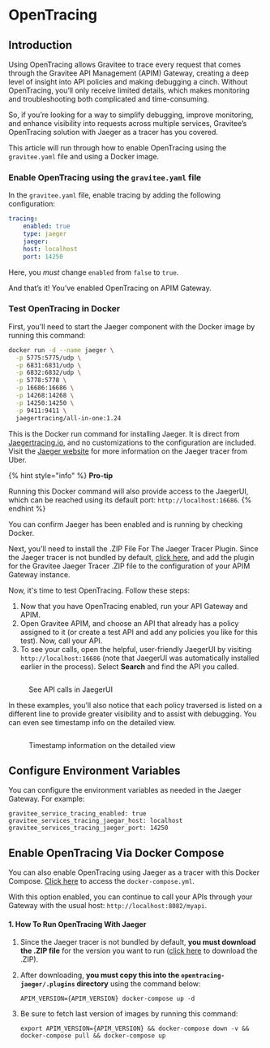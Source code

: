# OpenTracing

## Introduction

Using OpenTracing allows Gravitee to trace every request that comes through the Gravitee API Management (APIM) Gateway, creating a deep level of insight into API policies and making debugging a cinch. Without OpenTracing, you’ll only receive limited details, which makes monitoring and troubleshooting both complicated and time-consuming.

So, if you’re looking for a way to simplify debugging, improve monitoring, and enhance visibility into requests across multiple services, Gravitee’s OpenTracing solution with Jaeger as a tracer has you covered.

This article will run through how to enable OpenTracing using the `gravitee.yaml` file and using a Docker image.

### Enable OpenTracing using the `gravitee.yaml` file

In the `gravitee.yaml` file, enable tracing by adding the following configuration:

```yaml
tracing:
    enabled: true
    type: jaeger
    jaeger:
    host: localhost
    port: 14250
```

Here, you _must_ change `enabled` from `false` to `true`.

And that’s it! You’ve enabled OpenTracing on APIM Gateway.

### Test OpenTracing in Docker

First, you'll need to start the Jaeger component with the Docker image by running this command:

```sh
docker run -d --name jaeger \
  -p 5775:5775/udp \
  -p 6831:6831/udp \
  -p 6832:6832/udp \
  -p 5778:5778 \
  -p 16686:16686 \
  -p 14268:14268 \
  -p 14250:14250 \
  -p 9411:9411 \
  jaegertracing/all-in-one:1.24
```

This is the Docker run command for installing Jaeger. It is direct from [Jaegertracing.io](https://www.jaegertracing.io/docs/1.25/getting-started/#all-in-one), and no customizations to the configuration are included. Visit the [Jaeger website](https://www.jaegertracing.io/docs/1.25/getting-started/#all-in-one) for more information on the Jaeger tracer from Uber.

{% hint style="info" %}
**Pro-tip**

Running this Docker command will also provide access to the JaegerUI, which can be reached using its default port: `http://localhost:16686`.
{% endhint %}

You can confirm Jaeger has been enabled and is running by checking Docker.

Next, you'll need to install the .ZIP File For The Jaeger Tracer Plugin. Since the Jaeger tracer is not bundled by default, [click here](https://download.gravitee.io/#graviteeio-apim/plugins/tracers/gravitee-tracer-jaeger/), and add the plugin for the Gravitee Jaeger Tracer .ZIP file to the configuration of your APIM Gateway instance.

Now, it's time to test OpenTracing. Follow these steps:

1. Now that you have OpenTracing enabled, run your API Gateway and APIM.
2. Open Gravitee APIM, and choose an API that already has a policy assigned to it (or create a test API and add any policies you like for this test). Now, call your API.
3. To see your calls, open the helpful, user-friendly JaegerUI by visiting `http://localhost:16686` (note that JaegerUI was automatically installed earlier in the process). Select **Search** and find the API you called.

<figure><img src="https://docs.gravitee.io/images/apim/3.x/installation/configuration/tracing-info-general.png" alt=""><figcaption><p>See API calls in JaegerUI</p></figcaption></figure>

In these examples, you’ll also notice that each policy traversed is listed on a different line to provide greater visibility and to assist with debugging. You can even see timestamp info on the detailed view.

<figure><img src="https://docs.gravitee.io/images/apim/3.x/installation/configuration/tracing-info-detailed.png" alt=""><figcaption><p>Timestamp information on the detailed view</p></figcaption></figure>

## Configure Environment Variables

You can configure the environment variables as needed in the Jaeger Gateway. For example:

```
gravitee_service_tracing_enabled: true
gravitee_services_tracing_jaegar_host: localhost
gravitee_services_tracing_jaeger_port: 14250
```

## Enable OpenTracing Via Docker Compose

You can also enable OpenTracing using Jaeger as a tracer with this Docker Compose. [Click here](https://github.com/gravitee-io/gravitee-api-management/tree/master/docker/quick-setup/opentracing-jaeger) to access the `docker-compose.yml`.

With this option enabled, you can continue to call your APIs through your Gateway with the usual host: `http://localhost:8082/myapi`.

#### 1. How To Run OpenTracing With Jaeger

1. Since the Jaeger tracer is not bundled by default, **you must download the .ZIP file** for the version you want to run ([click here](https://download.gravitee.io/#graviteeio-apim/plugins/tracers/gravitee-tracer-jaeger/) to download the .ZIP).
2.  After downloading, **you must copy this into the `opentracing-jaeger/.plugins` directory** using the command below:

    `APIM_VERSION={APIM_VERSION} docker-compose up -d`
3.  Be sure to fetch last version of images by running this command:

    ```
    export APIM_VERSION={APIM_VERSION} && docker-compose down -v && docker-compose pull && docker-compose up

    ```
